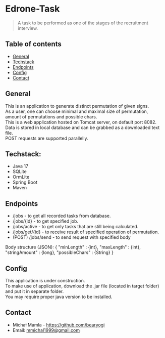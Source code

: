 # Edrone-Task
>A task to be performed as one of the stages of the recruitment interview.

## Table of contents
* [General](#general)
* [Techstack](#techstack)
* [Endpoints](#endpoints)
* [Config](#Config)
* [Contact](#Contact)

## General
This is an application to generate distinct permutation of given signs. \
As a user, one can choose minimal and maximal size of permutation, amount of permutations and possible chars. \
This is a web application hosted on Tomcat server, on default port 8082.\
Data is stored in local database and can be grabbed as a downloaded text file.\
POST requests are supported parallelly.


## Techstack:
- Java 17
- SQLite
- OrmLite
- Spring Boot
- Maven

## Endpoints
* /jobs - to get all recorded tasks from database.
* /jobs/{id} - to get specified job.
* /jobs/active - to get only tasks that are still being calculated.
* /jobs/get/{id} - to receive result of specified operation of permutation.
* (POST) /jobs/send - to send request with specified body

Body structure (JSON):
{
    "minLength" : {int},
    "maxLength" : {int},
    "stringAmount" : {long},
    "possibleChars" : {String}
}


## Config
This application is under construction.\
To make use of application, download the .jar file (located in target folder) and put it in separate folder.\
You may require proper java version to be installed.

## Contact

- Michał Mamla - https://github.com/bearyogi
- Email: mmichal1999@gmail.com
